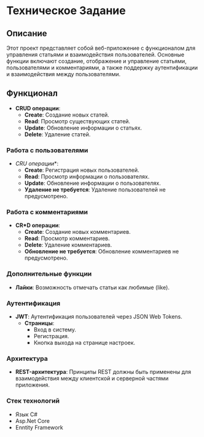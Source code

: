 
# Техническое Задание 

## Описание

Этот проект представляет собой веб-приложение с функционалом для управления статьями и взаимодействия пользователей. Основные функции включают создание, отображение и управление статьями, пользователями и комментариями, а также поддержку аутентификации и взаимодействия между пользователями.

## Функционал

- **CRUD операции**:
  - **Create**: Создание новых статей.
  - **Read**: Просмотр существующих статей.
  - **Update**: Обновление информации о статьях.
  - **Delete**: Удаление статей.

### Работа с пользователями
- **CRU* операции**:
  - **Create**: Регистрация новых пользователей.
  - **Read**: Просмотр информации о пользователях.
  - **Update**: Обновление информации о пользователях.
  - **Удаление не требуется**: Удаление пользователей не предусмотрено.

### Работа с комментариями
- **CR*D операции**:
  - **Create**: Создание новых комментариев.
  - **Read**: Просмотр комментариев.
  - **Delete**: Удаление комментариев.
  - **Обновление не требуется**: Обновление комментариев не предусмотрено.

### Дополнительные функции
- **Лайки**: Возможность отмечать статьи как любимые (like).

### Аутентификация
- **JWT**: Аутентификация пользователей через JSON Web Tokens.
  - **Страницы**:
    - Вход в систему.
    - Регистрация.
    - Кнопка выхода на странице настроек.

### Архитектура
- **REST-архитектура**: Принципы REST должны быть применены для взаимодействия между клиентской и серверной частями приложения.

### Стек технологий
- Язык C#
- Asp.Net Core
- Enntity Framework

